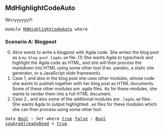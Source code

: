 ## MdHighlightCodeAuto

Wrrryyyyyy!!!

<pre class="Agda"><a id="48" class="Keyword">module</a> <a id="55" href="MdHighlightCodeAuto.html" class="Module">MdHighlightCodeAuto</a> <a id="75" class="Keyword">where</a>
</pre>
### Scenario A: Blogpost

0. Alice wants to write a blogpost with Agda code. She writes the blog post as a `my-blog-post.lagda.md` file. (1) She wants Agda to typecheck and highlight the Agda code as HTML, and she will then process the markdown into HTML using some other tool (f.ex. pandoc, a static site generator, or a JavaScript slide framework).
0. Case 1, and also in the blog post she uses other modules, whose code she wants to publish together with her blog post as HTML documents. Some of these other modules are .agda files. As for these modules, she wants to render them into a full HTML document.
0. Case 2., and also some of the additional modules are `.lagda.md` files. She wants Agda to output highlighted `.md` files for these modules which she can then process using some other tool.

<pre class="Agda"><a id="897" class="Keyword">data</a> <a id="Bool"></a><a id="902" href="MdHighlightCodeAuto.html#902" class="Datatype">Bool</a> <a id="907" class="Symbol">:</a> <a id="909" class="PrimitiveType">Set</a> <a id="913" class="Keyword">where</a> <a id="Bool.true"></a><a id="919" href="MdHighlightCodeAuto.html#919" class="InductiveConstructor">true</a> <a id="Bool.false"></a><a id="924" href="MdHighlightCodeAuto.html#924" class="InductiveConstructor">false</a> <a id="930" class="Symbol">:</a> <a id="932" href="MdHighlightCodeAuto.html#902" class="Datatype">Bool</a>
<a id="youAreAlreadyDead"></a><a id="937" href="MdHighlightCodeAuto.html#937" class="Function">youAreAlreadyDead</a> <a id="955" class="Symbol">=</a> <a id="957" href="MdHighlightCodeAuto.html#919" class="InductiveConstructor">true</a>
</pre>
